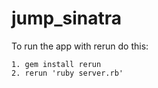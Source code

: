# jump_sinatra

To run the app with rerun do this:

```
1. gem install rerun
2. rerun 'ruby server.rb'
```
